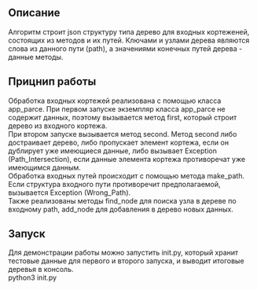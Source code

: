 ## Описание
Алгоритм строит json структуру типа дерево для входных кортеженей, состоящих из методов и их путей. Ключами и узлами дерева являются слова из данного пути (path), а значениями конечных путей дерева - данные методы.  
## Прицнип работы
Обработка входных кортежей реализована с помощью класса app_parce. При первом запуске экземпляр класса app_parce не содержит данных, поэтому вызывается метод first, который строит дерево из входного кортежа.  
При втором запуске вызывается метод second. Метод second либо достраивает дерево, либо пропускает элемент кортежа, если он дублирует уже имеющиеся данные, либо вызывает Exception (Path_Intersection), если данные элемента кортежа противоречат уже имеющимся данным.  
Обработка входных путей происходит с помощью метода make_path. Если структура входного пути противоречит предполагаемой, вызывается Exception (Wrong_Path).  
Также реализованы методы find_node для поиска узла в дереве по входному path, add_node для добавления в дерево новых данных. 
## Запуск
Для демонстрации работы можно запустить init.py, который хранит тестовые данные для первого и второго запуска, и выводит итоговые деревья в консоль.   
  python3 init.py
